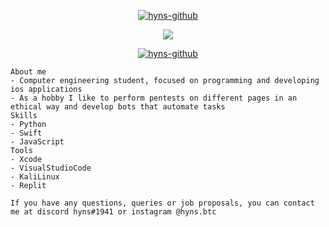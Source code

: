 <p align="center"> 
<a href="https://github.com/delincuencia" target="_blank"> <img src="https://media.discordapp.net/attachments/994766131359404082/1000967166293717072/cooltext416024677975260.png" alt="hyns-github"/></a>

<p align="center"> 
  <kbd>
<img src="https://media.discordapp.net/attachments/994766131359404082/1000964070868009142/b98875632e782df355c99271e895b980.gif">
  </kbd>
</p>
 
<p align="center"> 
<a href="https://github.com/delincuencia" target="_blank"> <img src="https://media.discordapp.net/attachments/994766131359404082/1000968704353386506/cooltext416025008205561.png" alt="hyns-github"/></a>

```
About me
- Computer engineering student, focused on programming and developing ios applications
- As a hobby I like to perform pentests on different pages in an ethical way and develop bots that automate tasks
Skills
- Python
- Swift
- JavaScript
Tools
- Xcode
- VisualStudioCode
- KaliLinux
- Replit

If you have any questions, queries or job proposals, you can contact me at discord hyns#1941 or instagram @hyns.btc
```
